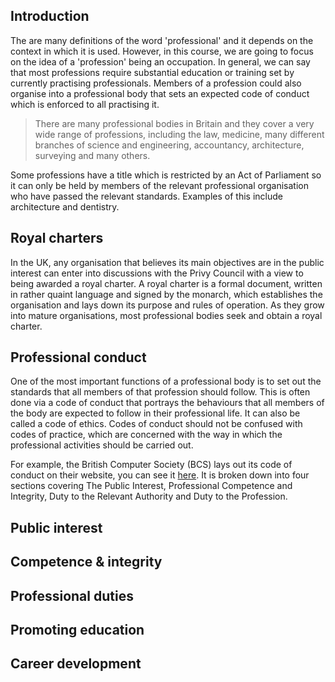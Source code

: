 ## Introduction

The are many definitions of the word 'professional' and it depends on the context in which it is used. However, in this course, we are going to focus on the idea of a 'profession' being an occupation. In general, we can say that most professions require substantial education or training set by currently practising professionals. Members of a profession could also organise into a professional body that sets an expected code of conduct which is enforced to all practising it.

> There are many professional bodies in Britain and they cover a very wide range of professions, including the law, medicine, many different branches of science and engineering, accountancy, architecture, surveying and many others.

Some professions have a title which is restricted by an Act of Parliament so it can only be held by members of the relevant professional organisation who have passed the relevant standards. Examples of this include architecture and dentistry.

## Royal charters

In the UK, any organisation that believes its main objectives are in the public interest can enter into discussions with the Privy Council with a view to being awarded a royal charter. A royal charter is a formal document, written in rather quaint language and signed by the monarch, which establishes the organisation and lays down its purpose and rules of operation. As they grow into mature organisations, most professional bodies seek and obtain a royal charter.

## Professional conduct

One of the most important functions of a professional body is to set out the standards that all members of that profession should follow. This is often done via a code of conduct that portrays the behaviours that all members of the body are expected to follow in their professional life. It can also be called a code of ethics. Codes of conduct should not be confused with codes of practice, which are concerned with the way in which the professional activities should be carried out.

For example, the British Computer Society (BCS) lays out its code of conduct on their website, you can see it [here](https://www.bcs.org/codeofconduct). It is broken down into four sections covering The Public Interest, Professional Competence and Integrity, Duty to the Relevant Authority and Duty to the Profession.

## Public interest
 
## Competence & integrity

## Professional duties

## Promoting education

## Career development
